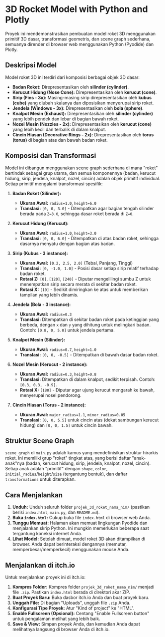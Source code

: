 # 3D Rocket Model with Python and Plotly

Proyek ini mendemonstrasikan pembuatan model roket 3D menggunakan primitif 3D dasar, transformasi geometris, dan scene graph sederhana, semuanya dirender di browser web menggunakan Python (Pyodide) dan Plotly.

## Deskripsi Model

Model roket 3D ini terdiri dari komposisi berbagai objek 3D dasar:

* **Badan Roket:** Direpresentasikan oleh **silinder (cylinder)**.
* **Kerucut Hidung (Nose Cone):** Direpresentasikan oleh **kerucut (cone)**.
* **Sirip (Fins - 3x):** Masing-masing sirip direpresentasikan oleh **kubus (cube)** yang diubah skalanya dan diposisikan menyerupai sirip roket.
* **Jendela (Windows - 3x):** Direpresentasikan oleh **bola (sphere)**.
* **Knalpot Mesin (Exhaust):** Direpresentasikan oleh **silinder (cylinder)** yang lebih pendek dan lebar di bagian bawah roket.
* **Nozel Mesin (Nozzles - 2x):** Direpresentasikan oleh **kerucut (cone)** yang lebih kecil dan terbalik di dalam knalpot.
* **Cincin Hiasan (Decorative Rings - 2x):** Direpresentasikan oleh **torus (torus)** di bagian atas dan bawah badan roket.

## Komposisi dan Transformasi

Model ini dibangun menggunakan scene graph sederhana di mana "roket" bertindak sebagai grup utama, dan semua komponennya (badan, kerucut hidung, sirip, jendela, knalpot, nozel, cincin) adalah objek primitif individual. Setiap primitif mengalami transformasi spesifik:

1.  **Badan Roket (Silinder):**
    * **Ukuran Awal:** `radius=1.0`, `height=6.0`
    * **Translasi:** `[0, 0, 3.0]` - Ditempatkan agar bagian tengah silinder berada pada `Z=3.0`, sehingga dasar roket berada di `Z=0`.

2.  **Kerucut Hidung (Kerucut):**
    * **Ukuran Awal:** `radius=1.0`, `height=3.0`
    * **Translasi:** `[0, 0, 6.0]` - Ditempatkan di atas badan roket, sehingga dasarnya menyatu dengan bagian atas badan.

3.  **Sirip (Kubus - 3 instance):**
    * **Ukuran Awal:** `[0.2, 2.5, 2.0]` (Tebal, Panjang, Tinggi)
    * **Translasi:** `[0, -1.0, 1.0]` - Posisi dasar setiap sirip relatif terhadap badan roket.
    * **Rotasi Z:** `[0]`, `[120]`, `[240]` - Diputar mengelilingi sumbu Z untuk menempatkan sirip secara merata di sekitar badan roket.
    * **Rotasi X:** `[10]` - Sedikit dimiringkan ke atas untuk memberikan tampilan yang lebih dinamis.

4.  **Jendela (Bola - 3 instance):**
    * **Ukuran Awal:** `radius=0.3`
    * **Translasi:** Ditempatkan di sekitar badan roket pada ketinggian yang berbeda, dengan `x` dan `y` yang dihitung untuk melingkari badan. Contoh: `[0.8, 0, 5.0]` untuk jendela pertama.

5.  **Knalpot Mesin (Silinder):**
    * **Ukuran Awal:** `radius=0.7`, `height=1.0`
    * **Translasi:** `[0, 0, -0.5]` - Ditempatkan di bawah dasar badan roket.

6.  **Nozel Mesin (Kerucut - 2 instance):**
    * **Ukuran Awal:** `radius=0.3`, `height=0.8`
    * **Translasi:** Ditempatkan di dalam knalpot, sedikit terpisah. Contoh: `[0.3, 0.3, -0.9]`.
    * **Rotasi X:** `[180]` - Diputar agar ujung kerucut mengarah ke bawah, menyerupai nosel pendorong.

7.  **Cincin Hiasan (Torus - 2 instance):**
    * **Ukuran Awal:** `major_radius=1.1`, `minor_radius=0.05`
    * **Translasi:** `[0, 0, 5.5]` untuk cincin atas (dekat sambungan kerucut hidung) dan `[0, 0, 1.5]` untuk cincin bawah.

## Struktur Scene Graph

`scene_graph` di `main.py` adalah kamus yang mendefinisikan struktur hirarkis roket. Ini memiliki grup "roket" tingkat atas, yang berisi daftar "anak-anak"nya (badan, kerucut hidung, sirip, jendela, knalpot, nozel, cincin). Setiap anak adalah "primitif" dengan `shape`, `color`, `initial_radius`/`height`/`size` (tergantung bentuk), dan daftar `transformations` untuk diterapkan.

## Cara Menjalankan

1.  **Unduh:** Unduh seluruh folder `projek_3d_roket_nama_nim/` (pastikan berisi `index.html`, `main.py`, dan `README.md`).
2.  **Buka `index.html`:** Cukup buka file `index.html` di browser web Anda.
3.  **Tunggu Memuat:** Halaman akan memuat lingkungan Pyodide dan menjalankan skrip Python. Ini mungkin memerlukan beberapa saat tergantung koneksi internet Anda.
4.  **Lihat Model:** Setelah dimuat, model roket 3D akan ditampilkan di browser. Anda dapat berinteraksi dengannya (memutar, memperbesar/memperkecil) menggunakan mouse Anda.

## Menjalankan di itch.io

Untuk menjalankan proyek ini di itch.io:

1.  **Kompres Folder:** Kompres folder `projek_3d_roket_nama_nim/` menjadi file `.zip`. Pastikan `index.html` berada di direktori akar ZIP.
2.  **Buat Proyek Baru:** Buka dasbor itch.io Anda dan buat proyek baru.
3.  **Unggah File:** Di bagian "Uploads", unggah file `.zip` Anda.
4.  **Konfigurasi Tipe Proyek:** Atur "Kind of project" ke "HTML".
5.  **Enable Fullscreen (Opsional):** Centang "Enable Fullscreen button" untuk pengalaman melihat yang lebih baik.
6.  **Save & View:** Simpan proyek Anda, dan kemudian Anda dapat melihatnya langsung di browser Anda di itch.io.